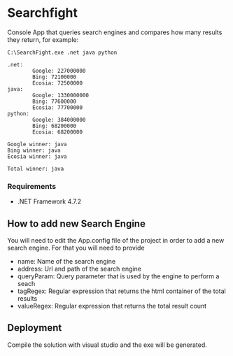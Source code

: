 # Searchfight

Console App that queries search engines and compares how many results they return, for example:

```
C:\SearchFight.exe .net java python
```

```
.net:
        Google: 227000000
        Bing: 72100000
        Ecosia: 72500000
java:
        Google: 1330000000
        Bing: 77600000
        Ecosia: 77700000
python:
        Google: 384000000
        Bing: 68200000
        Ecosia: 68200000

Google winner: java
Bing winner: java
Ecosia winner: java

Total winner: java
```
### Requirements

* .NET Framework 4.7.2

## How to add new Search Engine

You will need to edit the App.config file of the project in order to add a new search engine. For that you will need to provide

* name: Name of the search engine
* address: Url and path of the search engine
* queryParam: Query parameter that is used by the engine to perform a seach
* tagRegex: Regular expression that returns the html container of the total results
* valueRegex: Regular expression that returns the total result count

## Deployment

Compile the solution with visual studio and the exe will be generated.
